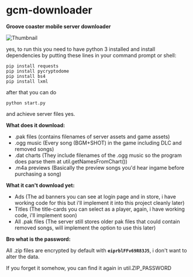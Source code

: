 # gcm-downloader
**Groove coaster mobile server downloader**

![Thumbnail](https://user-images.githubusercontent.com/33218378/92287708-d7f39e00-ef0a-11ea-9960-5b3a019a0542.PNG)

yes, to run this you need to have python 3 installed and 
install dependencies by putting these lines in your command prompt or shell:
```batch
pip install requests
pip install pycryptodome
pip install bs4
pip install lxml
```
after that you can do 
```batch
python start.py
``` 
and achieve server files yes.

**What does it download:**

- .pak files (contains filenames of server assets and game assets)
- .ogg music (Every song (BGM+SHOT) in the game including DLC and removed songs)
- .dat charts (They include filenames of the .ogg music so the program does parse them at util.getNamesFromChart())
- .m4a previews (Basically the preview songs you'd hear ingame before purchasing a song)

**What it can't download yet:**

- Ads (The ad banners you can see at login page and in store, i have working code for this but i'll implement it into this project cleanly later)
- Titles (The title-cards you can select as a player, again, i have working code, i'll implement soon)
- All .pak files (The server still stores older pak files that could contain removed songs, will implement the option to use this later)

**Bro what is the password:**

All .zip files are encrypted by default with **`eiprblFFv69R83J5`**, i don't want to alter the data.

If you forget it somehow, you can find it again in util.ZIP_PASSWORD
